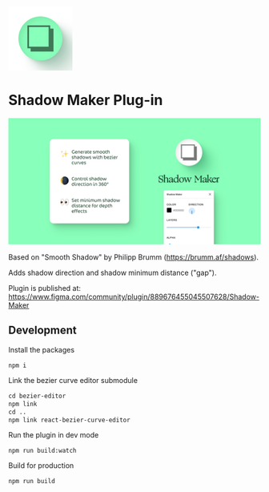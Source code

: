 ![Icon](https://github.com/gsajith/figma-shadow-maker/blob/master/Icon.png?raw=true)

# Shadow Maker Plug-in

![Cover](https://github.com/gsajith/figma-shadow-maker/blob/master/Cover.png?raw=true)

Based on "Smooth Shadow" by Philipp Brumm (https://brumm.af/shadows).

Adds shadow direction and shadow minimum distance ("gap").

Plugin is published at: https://www.figma.com/community/plugin/889676455045507628/Shadow-Maker

## Development

Install the packages
```
npm i
```

Link the bezier curve editor submodule
```
cd bezier-editor
npm link
cd ..
npm link react-bezier-curve-editor
```

Run the plugin in dev mode
```
npm run build:watch
```

Build for production
```
npm run build
```
